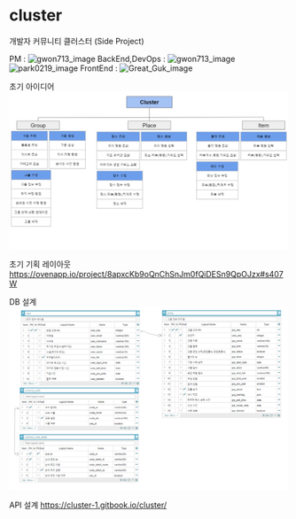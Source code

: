 # cluster
개발자 커뮤니티 클러스터 (Side Project)

PM : ![gwon713_image](https://avatars.githubusercontent.com/u/62048410?v=4)
BackEnd,DevOps : ![gwon713_image](https://avatars.githubusercontent.com/u/62048410?v=4) ![park0219_image](https://avatars.githubusercontent.com/u/25684922?v=4)
FrontEnd : ![Great_Guk_image](https://avatars.githubusercontent.com/u/45458274?v=4)

초기 아이디어
![cluser_idea_image](./readme_resource/cluster_idea.png)

초기 기획 레이아웃
https://ovenapp.io/project/8apxcKb9oQnChSnJm0fQiDESn9QpOJzx#s407W

DB 설계
![cluser_db_image](./readme_resource/cluster_db.png)

API 설계 
https://cluster-1.gitbook.io/cluster/
